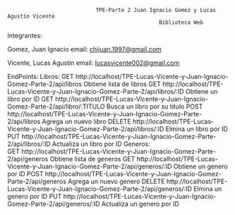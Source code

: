                                 TPE-Parte 2 Juan Ignacio Gomez y Lucas Agustín Vicente
                                                    Biblioteca Web
Integrantes:

Gomez, Juan Ignacio
email: chijuan.1997@gmail.com

Vicente, Lucas Agustín
email: lucasvicente002@gmail.com


EndPoints:
Libros:
GET    http://localhost/TPE-Lucas-Vicente-y-Juan-Ignacio-Gomez-Parte-2/api/libros                   Obtiene lista de libros
GET    http://localhost/TPE-Lucas-Vicente-y-Juan-Ignacio-Gomez-Parte-2/api/libros/:ID               Obtiene un libro por ID
GET    http://localhost/TPE-Lucas-Vicente-y-Juan-Ignacio-Gomez-Parte-2/api/libro/:TITULO            Busca un libro por su titulo
POST   http://localhost/TPE-Lucas-Vicente-y-Juan-Ignacio-Gomez-Parte-2/api/libros                   Agrega un nuevo libro
DELETE http://localhost/TPE-Lucas-Vicente-y-Juan-Ignacio-Gomez-Parte-2/api/libros/:ID               Elmina un libro por ID
PUT    http://localhost/TPE-Lucas-Vicente-y-Juan-Ignacio-Gomez-Parte-2/api/libros/:ID               Actualiza un libro por ID
Generos:    
GET    http://localhost/TPE-Lucas-Vicente-y-Juan-Ignacio-Gomez-Parte-2/api/generos                   Obtiene lista de generos
GET    http://localhost/TPE-Lucas-Vicente-y-Juan-Ignacio-Gomez-Parte-2/api/generos/:ID               Obtiene un genero por ID
POST   http://localhost/TPE-Lucas-Vicente-y-Juan-Ignacio-Gomez-Parte-2/api/generos                   Agrega un nuevo genero
DELETE http://localhost/TPE-Lucas-Vicente-y-Juan-Ignacio-Gomez-Parte-2/api/generos/:ID               Elmina un genero por ID
PUT    http://localhost/TPE-Lucas-Vicente-y-Juan-Ignacio-Gomez-Parte-2/api/generos/:ID               Actualiza un genero por ID